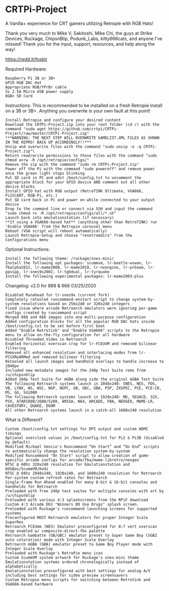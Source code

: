 # CRTPi-Project
A Vanilla+ experience for CRT gamers utilizing Retropie with RGB Hats!

Thank you very much to Mike V, Sakitoshi, Mike Chi, the guys at Strike Devices, Ruckage, ChipsnBlip, Podunk_Labs, kitty666cats, and anyone I've missed! Thank you for the input, support, resources, and help along the way!

https://redd.it/fosbir

Required Hardware:

    Raspberry Pi 3B or 3B+
    GPIO RGB DAC Hat
    Appropriate RGB/YPrBr cable
    5v 2.5A Micro USB power supply
    8GB+ SD Card
    
Instructions: This is recommended to be installed on a fresh Retropie install on a 3B or 3B+. Anything you overwrite is your own fault at this point!

    Install Retropie and configure your desired content
    Download the CRTPi-Project.zip into your root folder (cd /) with the command "sudo wget https://github.com/crtpi/CRTPi-Project/raw/master/CRTPi-Project.zip" 
    ***WARNING: THE NEXT STEP WILL OVERWRITE GAMELIST.XML FILES AS SHOWN IN THE REPRO! BACK UP ACCORDINGLY!!***
    Unzip and overwrite files with the command "sudo unzip -o -q CRTPi-Project.zip"\
    Return read/write permissions to those files with the command "sudo chmod a+rw -R /opt/retropie/configs/"
    Remove the zip with the command "sudo rm CRTPi-Project.zip"
    Power off the Pi with the command "sudo poweroff" and remove power once the green light stops blinking
    Put SD card in PC and edit /boot/config.txt to uncomment the appropriate block for your GPIO device AND comment out all other device blocks
    Install GPIO hat with RGB output (RetroTINK Ultimate, VGA666, Pi2SCART, RGB-Pi, etc.)
    Put SD card back in Pi and power on while connected to your output device
    Drop to the command line or connect via SSH and input the command "sudo chmod +x -R /opt/retropie/configs/all/*.sh"
    Launch back into emulationstation (if necessary)
    **If using a VGA666-based hat** (anything other than RetroTINK) run 'Enable VGA666' from the Retropie carousel menu
    Reboot (VGA script will reboot automatically)
    Launch Retropie-Setup and choose "resetromdirs" from the Configurations menu
	
Optional Instructions:

	Install the following theme: /ruckage/snes-mini/
	Install the following opt packages: scummvm, lr-beetle-wswan, lr-fbalpha2012, lr-mame2000, lr-mame2010, lr-nxengine, lr-prboom, lr-ppsspp, lr-snes9x2002, lr-tgbdual, lr-tyrquake
	Install the following experimental packages: lr-mame2003-plus

Changelog: v2.0 for 888 & 666 03/25/2020

    Disabled Runahead for lr-snes9x (current fork)
    Completely retooled runcommand-onstart script to change system-by-system resolutions based on 256x240 or 320x240 integers
    Fixed issue where arcade Retroarch emulators were ignoring per-game configs created by runcommand script
    Merged 888 and 666 images into one multi-purpose configuration
    Added configuration blocks for all the popular RGB DAC hats inside /boot/config.txt to be set before first boot
    Added "Enable Retrotink" and "Enable VGA666" scripts to the Retropie menu to allow on-the-fly configuration for all hardware
    Disabled Threaded Video in Retroarch
    Enabled horizontal overscan crop for lr-FCEUUM and removed bilinear filtering
    Removed all enhanced resolution and interlacing modes from lr-PCSXReARMed and removed bilinear filtering
    Retooled all launch images and handheld overlays to handle increase to 2048px
    Included new metadata images for the 240p Test Suite roms from /u/chipsnblip
    Added 160p Test Suite for mGBA along side the original mGBA Test Suite
    The following Retroarch systems launch in 2048x240: SNES, NES, FDS, VB, LYNX, WS, WSC, NGP, NGPC, GB, GBC, GBA, PSP, ZXSPEC, PCE, PCE-CD, MS, GG, SG1000
    The following Retroarch systems launch in 1920x240: MD, SEGACD, 32X, PSX, ATARI800/2600/5200, AMIGA, N64, ARCADE, FBA, NEOGEO, MAME-LR, CAVESTORY, QUAKE, DOOM
    All other Retroarch systems launch in a catch-all 1600x240 resolution

What is Different?

    Custom /boot/config.txt settings for DPI output and custom HDMI timings
    Optional overclock values in /boot/config.txt for Pi2 & Pi3B (disabled by default)
    Modified Michael Vencio's Runcommand “On Start” and “On End” scripts to automatically change the resolution system-by-system
    Modified Runcommand "On Start" script to allow creation of game-specific arcade configs for arcade/fba/mame-libretro/neogeo
    NTSC @ 60hz 320x240 resolution for Emulationstation and DOSBox/ScummVM/Kodi
    NTSC @ 60hz 2048x240, 1920x240, and 1600x240 resolution for Retroarch
    Per-system custom refresh rates for Retroarch
    Single-frame Run Ahead enabled for many 8-bit & 16-bit consoles and handhelds for Retroarch
    Preloaded with free 240p test suites for multiple consoles with art by /u/chipsnblip
    Preloaded with various 4:3 splashscreens from the RPiF download
    Custom 4:3 Arcade DOJ "Winners DO Use Drugs" splash screen.
    Preloaded with Ruckage's runcommand launching screens for supported systems
    Preconfigured MOST Retroarch emulators for proper Integer Scale SuperRes
    Retroarch FCEUmm (NES) Emulator preconfigured for 8:7 vert overscan crop enabled w/ composite-direct-fbx palette
    Retroarch Gambatte (GB/GBC) emulator preset to Super Game Boy (SGB2 auto coloration) mode with Integer Scale Overlay
    Retroarch mGBA (GBA) emulator preset to Game Boy Player mode with Integer Scale Overlay
    Preloaded with Ruckage's RetroPie menu icon
    Custom ScummVM system artwork for Ruckage's snes-mini theme
    Emulationstation systems ordered chronologically instead of alphabetically
    Emulationstation preconfigured with best settings for analog A/V including best settings for video preview screensavers
    Custom Retropie menu scripts for switching between Retrotink and VGA666-based hardware
